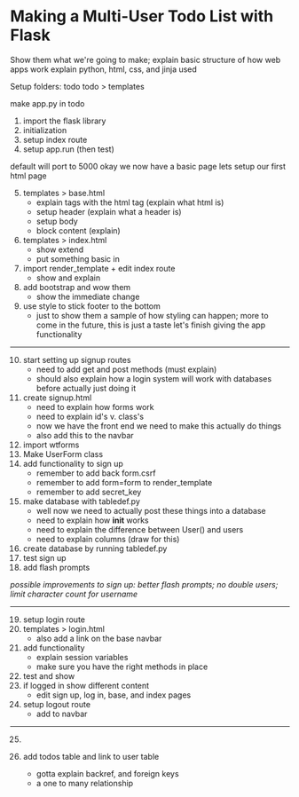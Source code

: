 # Making a Multi-User Todo List with Flask

Show them what we're going to make;
explain basic structure of how web apps work
explain python, html, css, and jinja used

Setup folders:
todo
todo > templates

make app.py in todo

1. import the flask library
2. initialization
3. setup index route
4. setup app.run (then test)

default will port to 5000
okay we now have a basic page
lets setup our first html page

5. templates > base.html
	- explain tags with the html tag (explain what html is)
	- setup header (explain what a header is)
	- setup body
	- block content (explain)
6. templates > index.html
	- show extend
	- put something basic in
7. import render_template + edit index route
	- show and explain
8. add bootstrap and wow them
	- show the immediate change
9. use style to stick footer to the bottom
	- just to show them a sample of how styling can happen;
	  more to come in the future, this is just a taste
	  let's finish giving the app functionality

---

10. start setting up signup routes
	- need to add get and post methods (must explain)
	- should also explain how a login system 
	  will work with databases before actually just doing it
11. create signup.html
	- need to explain how forms work
	- need to explain id's v. class's
	- now we have the front end we need to make this actually do things
	- also add this to the navbar
12. import wtforms
13. Make UserForm class
14. add functionality to sign up
	- remember to add back form.csrf
	- remember to add form=form to render_template
	- remember to add secret_key
15. make database with tabledef.py
	- well now we need to actually post these things into a database
	- need to explain how __init__ works
	- need to explain the difference between User() and users
	- need to explain columns (draw for this)
16. create database by running tabledef.py
17. test sign up
18. add flash prompts

*possible improvements to sign up: better flash prompts; no double users; limit character count for username*

---

19. setup login route
20. templates > login.html
	- also add a link on the base navbar
21. add functionality
	- explain session variables
	- make sure you have the right methods in place
22. test and show
23. if logged in show different content
	- edit sign up, log in, base, and index pages
24. setup logout route
	- add to navbar

---

25. 

19. add todos table and link to user table
	- gotta explain backref, and foreign keys
	- a one to many relationship
